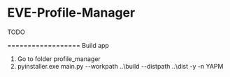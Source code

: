 # EVE-Profile-Manager
TODO

================== Build app
1. Go to folder profile_manager
2. pyinstaller.exe main.py --workpath ..\build --distpath ..\dist -y -n YAPM